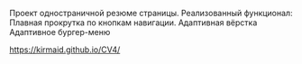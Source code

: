 Проект одностраничной резюме страницы.
Реализованный функционал:
  Плавная прокрутка по кнопкам навигации.
  Адаптивная вёрстка
  Адаптивное бургер-меню
  
 https://kirmaid.github.io/CV4/
 
